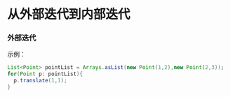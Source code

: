 从外部迭代到内部迭代
=========================
### 外部迭代
示例：
```java
List<Point> pointList = Arrays.asList(new Point(1,2),new Point(2,3));
for(Point p: pointList){
  p.translate(1,1);
}
```
